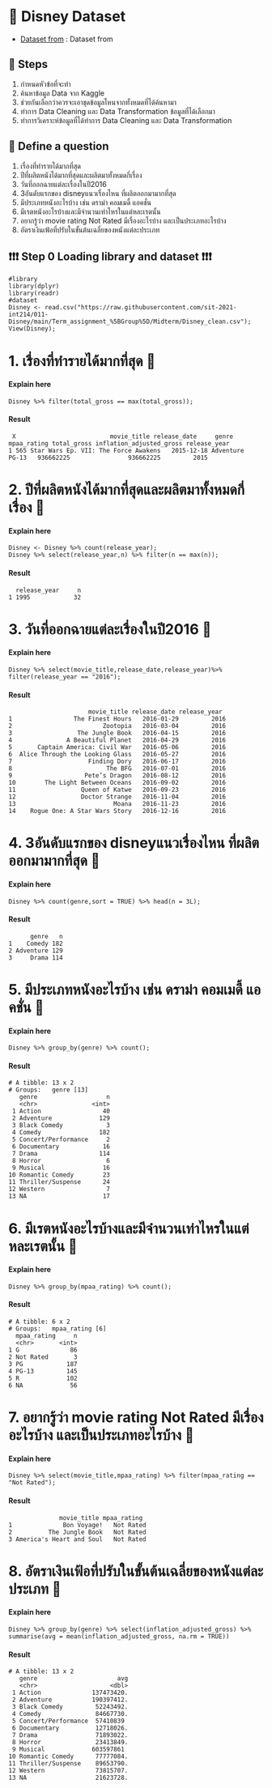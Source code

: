 # 🎯 Disney Dataset
 -  [Dataset from](./Disney_clean.csv) : Dataset from

## 📑 Steps
1. กำหนดหัวข้อที่จะทำ
2. ค้นหาข้อมูล Data จาก Kaggle
3. ช่วยกันเลือกว่าควรจะเอาชุดข้อมูลไหนจากทั้งหมดที่ได้ค้นหามา
4. ทำการ Data Cleaning และ Data Transformation ข้อมูลที่ได้เลือกมา
5. ทำการวิเคราะห์ข้อมูลที่ได้ทำการ Data Cleaning และ Data Transformation 
 
## 📖 Define a question
1. เรื่องที่ทำรายได้มากที่สุด
2. ปีที่ผลิตหนังได้มากที่สุดและผลิตมาทั้งหมดกี่เรื่อง
3. วันที่ออกฉายแต่ละเรื่องในปี2016
4. 3อันดับแรกของ disneyแนวเรื่องไหน ที่ผลิตออกมามากที่สุด
5. มีประเภทหนังอะไรบ้าง เช่น ดราม่า คอมเมดี้ แอคชั่น
6. มีเรตหนังอะไรบ้างและมีจำนวนเท่าไหรในแต่หละเรตนั้น
7. อยากรู้ว่า movie rating Not Rated มีเรื่องอะไรบ้าง และเป็นประเภทอะไรบ้าง
8. อัตราเงินเฟ้อที่ปรับในขั้นต้นเฉลี่ยของหนังแต่ละประเภท


## ❗❗❗ Step 0 Loading library and dataset ❗❗❗
```{R}
#library
library(dplyr)
library(readr)
#dataset
Disney <- read.csv("https://raw.githubusercontent.com/sit-2021-int214/011-Disney/main/Term_assignment_%5BGroup%5D/Midterm/Disney_clean.csv");
View(Disney);
```

# 1. เรื่องที่ทำรายได้มากที่สุด 🍊
#### Explain here
```{R}
Disney %>% filter(total_gross == max(total_gross));
```
#### Result
```{R}
 X                          movie_title release_date     genre mpaa_rating total_gross inflation_adjusted_gross release_year
1 565 Star Wars Ep. VII: The Force Awakens   2015-12-18 Adventure       PG-13   936662225                936662225         2015
```

# 2. ปีที่ผลิตหนังได้มากที่สุดและผลิตมาทั้งหมดกี่เรื่อง 🍉
#### Explain here
```{R}
Disney <- Disney %>% count(release_year);
Disney %>% select(release_year,n) %>% filter(n == max(n));
```
#### Result
```{R}
  release_year     n
1 1995            32
```


# 3. วันที่ออกฉายแต่ละเรื่องในปี2016 🍒
#### Explain here
```{R}
Disney %>% select(movie_title,release_date,release_year)%>% filter(release_year == "2016");
```
#### Result
```{R}
                      movie_title release_date release_year
1                 The Finest Hours   2016-01-29         2016
2                         Zootopia   2016-03-04         2016
3                  The Jungle Book   2016-04-15         2016
4               A Beautiful Planet   2016-04-29         2016
5       Captain America: Civil War   2016-05-06         2016
6  Alice Through the Looking Glass   2016-05-27         2016
7                     Finding Dory   2016-06-17         2016
8                          The BFG   2016-07-01         2016
9                    Pete’s Dragon   2016-08-12         2016
10        The Light Between Oceans   2016-09-02         2016
11                  Queen of Katwe   2016-09-23         2016
12                  Doctor Strange   2016-11-04         2016
13                           Moana   2016-11-23         2016
14    Rogue One: A Star Wars Story   2016-12-16         2016
```


# 4. 3อันดับแรกของ disneyแนวเรื่องไหน ที่ผลิตออกมามากที่สุด 🍅
#### Explain here
```{R}
Disney %>% count(genre,sort = TRUE) %>% head(n = 3L);
```
#### Result
```{R}
      genre   n
1    Comedy 182
2 Adventure 129
3     Drama 114
```

# 5. มีประเภทหนังอะไรบ้าง เช่น ดราม่า คอมเมดี้ แอคชั่น 🍆
#### Explain here
```{R}
Disney %>% group_by(genre) %>% count();
```
#### Result
```{R}
# A tibble: 13 x 2
# Groups:   genre [13]
   genre                   n
   <chr>               <int>
 1 Action                 40
 2 Adventure             129
 3 Black Comedy            3
 4 Comedy                182
 5 Concert/Performance     2
 6 Documentary            16
 7 Drama                 114
 8 Horror                  6
 9 Musical                16
10 Romantic Comedy        23
11 Thriller/Suspense      24
12 Western                 7
13 NA                     17
```

 
# 6. มีเรตหนังอะไรบ้างและมีจำนวนเท่าไหรในแต่หละเรตนั้น 🍎
#### Explain here
```{R}
Disney %>% group_by(mpaa_rating) %>% count();
```
#### Result
```{R}
# A tibble: 6 x 2
# Groups:   mpaa_rating [6]
  mpaa_rating     n
  <chr>       <int>
1 G              86
2 Not Rated       3
3 PG            187
4 PG-13         145
5 R             102
6 NA             56
```


# 7. อยากรู้ว่า movie rating Not Rated มีเรื่องอะไรบ้าง และเป็นประเภทอะไรบ้าง 🍋
#### Explain here
```{R}
Disney %>% select(movie_title,mpaa_rating) %>% filter(mpaa_rating == "Not Rated");
```
#### Result
```{R}
              movie_title mpaa_rating
1              Bon Voyage!   Not Rated
2          The Jungle Book   Not Rated
3 America's Heart and Soul   Not Rated
```


# 8. อัตราเงินเฟ้อที่ปรับในขั้นต้นเฉลี่ยของหนังแต่ละประเภท 🍋
#### Explain here
```{R}
Disney %>% group_by(genre) %>% select(inflation_adjusted_gross) %>% summarise(avg = mean(inflation_adjusted_gross, na.rm = TRUE))
```
#### Result
```{R}
# A tibble: 13 x 2
   genre                      avg
   <chr>                    <dbl>
 1 Action              137473420.
 2 Adventure           190397412.
 3 Black Comedy         52243492.
 4 Comedy               84667730.
 5 Concert/Performance  57410839 
 6 Documentary          12718026.
 7 Drama                71893022.
 8 Horror               23413849.
 9 Musical             603597861 
10 Romantic Comedy      77777084.
11 Thriller/Suspense    89653790.
12 Western              73815707.
13 NA                   21623728.
```









